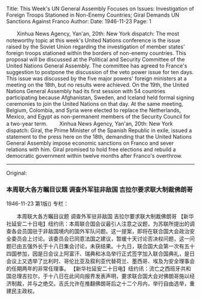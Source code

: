 Title: This Week's UN General Assembly Focuses on Issues: Investigation of Foreign Troops Stationed in Non-Enemy Countries; Giral Demands UN Sanctions Against Franco
Author:
Date: 1946-11-23
Page: 1

　　Xinhua News Agency, Yan'an, 20th: New York dispatch: The most noteworthy topic at this week's United Nations conference is the issue raised by the Soviet Union regarding the investigation of member states' foreign troops stationed within the borders of non-enemy countries. This proposal will be discussed at the Political and Security Committee of the United Nations General Assembly. The committee has agreed to France's suggestion to postpone the discussion of the veto power issue for ten days. This issue was discussed by the five major powers' foreign ministers at a meeting on the 18th, but no results were achieved. On the 19th, the United Nations General Assembly had its first session with 54 countries participating because Afghanistan, Sweden, and Iceland held formal signing ceremonies to join the United Nations on that day. At the same meeting, Belgium, Colombia, and Syria were elected to replace the Netherlands, Mexico, and Egypt as non-permanent members of the Security Council for a two-year term.
　　Xinhua News Agency, Yan'an, 20th: New York dispatch: Giral, the Prime Minister of the Spanish Republic in exile, issued a statement to the press here on the 18th, demanding that the United Nations General Assembly impose economic sanctions on Franco and sever relations with him. Giral promised to hold free elections and rebuild a democratic government within twelve months after Franco's overthrow.



<hr /> 

Original: 


### 本周联大各方瞩目议题  调查外军驻非敌国  吉拉尔要求联大制裁佛朗哥

1946-11-23
第1版()
专栏：

　　本周联大各方瞩目议题
    调查外军驻非敌国
    吉拉尔要求联大制裁佛朗哥
    【新华社延安二十日电】纽约讯：本周联合国会议最引人注意之议题，为苏联所提出的调查各会员国驻于非敌国境内的国外军队问题。这一提案，即将在联合国大会政治安全委员会上讨论。该委员会已同意法国之建议，暂缓十天讨论否决权问题，这一问题已由五强外长于十八日集会讨论，未获结果。十九日，联合国大会第一次有五十四国参加，因是日会议上阿富汗、瑞典和冰岛举行正式签字加入联合国典礼，是日会议上又选举了比利时、哥伦比亚及叙利亚代替荷兰、墨西哥、埃及为安全理事会的任期两年的非常任理事。
    【新华社延安二十日电】纽约讯：流亡之西班牙共和国总理吉拉尔，于十八日在此间向报界发表声明，要求联合国大会对佛朗哥施以经济制裁，并与之绝交。吉氏允许在推翻佛朗哥后之十二个月内，举行自由选举，重建民主政权。
